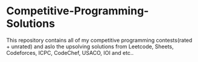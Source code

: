 # Competitive-Programming-Solutions
This repository contains all of my competitive programming contests(rated + unrated) and aslo the upsolving solutions from Leetcode, Sheets, Codeforces, ICPC, CodeChef, USACO, IOI and etc.. 

